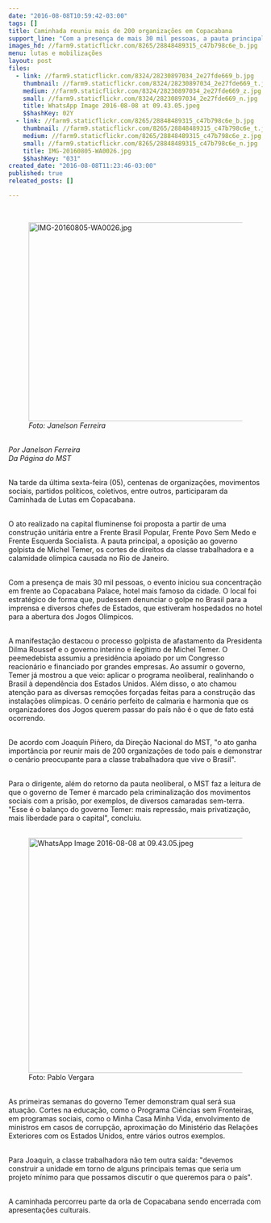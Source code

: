 ```yaml
---
date: "2016-08-08T10:59:42-03:00"
tags: []
title: Caminhada reuniu mais de 200 organizações em Copacabana
support_line: "Com a presença de mais 30 mil pessoas, a pauta principal da caminhada foi a oposição ao governo golpista de Michel Temer, os cortes de direitos da classe trabalhadora e a calamidade olímpica "
images_hd: //farm9.staticflickr.com/8265/28848489315_c47b798c6e_b.jpg
menu: lutas e mobilizações
layout: post
files:
  - link: //farm9.staticflickr.com/8324/28230897034_2e27fde669_b.jpg
    thumbnail: //farm9.staticflickr.com/8324/28230897034_2e27fde669_t.jpg
    medium: //farm9.staticflickr.com/8324/28230897034_2e27fde669_z.jpg
    small: //farm9.staticflickr.com/8324/28230897034_2e27fde669_n.jpg
    title: WhatsApp Image 2016-08-08 at 09.43.05.jpeg
    $$hashKey: 02Y
  - link: //farm9.staticflickr.com/8265/28848489315_c47b798c6e_b.jpg
    thumbnail: //farm9.staticflickr.com/8265/28848489315_c47b798c6e_t.jpg
    medium: //farm9.staticflickr.com/8265/28848489315_c47b798c6e_z.jpg
    small: //farm9.staticflickr.com/8265/28848489315_c47b798c6e_n.jpg
    title: IMG-20160805-WA0026.jpg
    $$hashKey: "031"
created_date: "2016-08-08T11:23:46-03:00"
published: true
releated_posts: []

---
```

<p>&nbsp;</p>

<figure class="image"><img alt="IMG-20160805-WA0026.jpg" height="394" src="//farm9.staticflickr.com/8265/28848489315_c47b798c6e_b.jpg" width="700" />
<figcaption><em>Foto: Janelson Ferreira</em></figcaption>
</figure>

<p><br />
<em>Por Janelson Ferreira<br />
Da P&aacute;gina do MST</em></p>

<p><br />
Na tarde da &uacute;ltima sexta-feira (05), centenas de organiza&ccedil;&otilde;es, movimentos sociais, partidos pol&iacute;ticos, coletivos, entre outros, participaram da Caminhada de Lutas em Copacabana.</p>

<p><br />
O ato realizado na capital fluminense foi proposta a partir de uma constru&ccedil;&atilde;o unit&aacute;ria entre a Frente Brasil Popular, Frente Povo Sem Medo e Frente Esquerda Socialista. A pauta principal, a oposi&ccedil;&atilde;o ao governo golpista de Michel Temer, os cortes de direitos da classe trabalhadora e a calamidade ol&iacute;mpica causada no Rio de Janeiro.</p>

<p><br />
Com a presen&ccedil;a de mais 30 mil pessoas, o evento iniciou sua concentra&ccedil;&atilde;o em frente ao Copacabana Palace, hotel mais famoso da cidade. O local foi estrat&eacute;gico de forma que, pudessem denunciar o golpe no Brasil para a imprensa e diversos chefes de Estados, que estiveram hospedados no hotel para a abertura dos Jogos Ol&iacute;mpicos.</p>

<p><br />
A manifesta&ccedil;&atilde;o destacou o processo golpista de afastamento da Presidenta Dilma Roussef e o governo interino e ileg&iacute;timo de Michel Temer. O peemedebista assumiu a presid&ecirc;ncia apoiado por um Congresso reacion&aacute;rio e financiado por grandes empresas. Ao assumir o governo, Temer j&aacute; mostrou a que veio: aplicar o programa neoliberal, realinhando o Brasil &agrave; depend&ecirc;ncia dos Estados Unidos. Al&eacute;m disso, o ato chamou aten&ccedil;&atilde;o para as diversas remo&ccedil;&otilde;es for&ccedil;adas feitas para a constru&ccedil;&atilde;o das instala&ccedil;&otilde;es ol&iacute;mpicas. O cen&aacute;rio perfeito de calmaria e harmonia que os organizadores dos Jogos querem passar do pa&iacute;s n&atilde;o &eacute; o que de fato est&aacute; ocorrendo.</p>

<p><br />
De acordo com Joaqu&iacute;n Pi&ntilde;ero, da Dire&ccedil;&atilde;o Nacional do MST, &quot;o ato ganha import&acirc;ncia por reunir mais de 200 organiza&ccedil;&otilde;es de todo pa&iacute;s e demonstrar o cen&aacute;rio preocupante para a classe trabalhadora que vive o Brasil&quot;.</p>

<p><br />
Para o dirigente, al&eacute;m do retorno da pauta neoliberal, o MST faz a leitura de que o governo de Temer &eacute; marcado pela criminaliza&ccedil;&atilde;o dos movimentos sociais com a pris&atilde;o, por exemplos, de diversos camaradas sem-terra. &quot;Esse &eacute; o balan&ccedil;o do governo Temer: mais repress&atilde;o, mais privatiza&ccedil;&atilde;o, mais liberdade para o capital&quot;, concluiu.<br />
&nbsp;</p>

<figure class="image"><img alt="WhatsApp Image 2016-08-08 at 09.43.05.jpeg" height="466" src="//farm9.staticflickr.com/8324/28230897034_2e27fde669_b.jpg" width="700" />
<figcaption>Foto: Pablo Vergara</figcaption>
</figure>

<p><br />
As primeiras semanas do governo Temer demonstram qual ser&aacute; sua atua&ccedil;&atilde;o. Cortes na educa&ccedil;&atilde;o, como o Programa Ci&ecirc;ncias sem Fronteiras, em programas sociais, como o Minha Casa Minha Vida, envolvimento de ministros em casos de corrup&ccedil;&atilde;o, aproxima&ccedil;&atilde;o do Minist&eacute;rio das Rela&ccedil;&otilde;es Exteriores com os Estados Unidos, entre v&aacute;rios outros exemplos.</p>

<p><br />
Para Joaqu&iacute;n, a classe trabalhadora n&atilde;o tem outra sa&iacute;da: &quot;devemos construir a unidade em torno de alguns principais temas que seria um projeto m&iacute;nimo para que possamos discutir o que queremos para o pa&iacute;s&quot;.</p>

<p><br />
A caminhada percorreu parte da orla de Copacabana sendo encerrada com apresenta&ccedil;&otilde;es culturais.&nbsp;</p>
